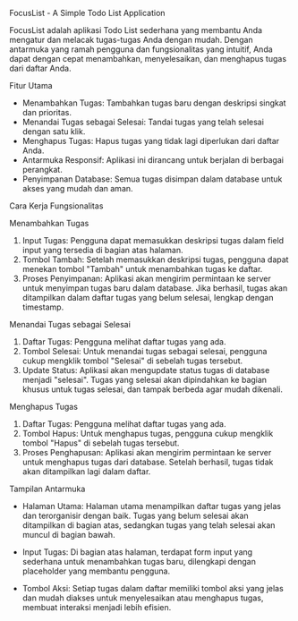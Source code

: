 FocusList - A Simple Todo List Application

FocusList adalah aplikasi Todo List sederhana yang membantu Anda mengatur dan melacak tugas-tugas Anda dengan mudah. Dengan antarmuka yang ramah pengguna dan fungsionalitas yang intuitif, Anda dapat dengan cepat menambahkan, menyelesaikan, dan menghapus tugas dari daftar Anda.

Fitur Utama

- Menambahkan Tugas: Tambahkan tugas baru dengan deskripsi singkat dan prioritas.
- Menandai Tugas sebagai Selesai: Tandai tugas yang telah selesai dengan satu klik.
- Menghapus Tugas: Hapus tugas yang tidak lagi diperlukan dari daftar Anda.
- Antarmuka Responsif: Aplikasi ini dirancang untuk berjalan di berbagai perangkat.
- Penyimpanan Database: Semua tugas disimpan dalam database untuk akses yang mudah dan aman.

Cara Kerja Fungsionalitas

Menambahkan Tugas

1. Input Tugas: Pengguna dapat memasukkan deskripsi tugas dalam field input yang tersedia di bagian atas halaman.
2. Tombol Tambah: Setelah memasukkan deskripsi tugas, pengguna dapat menekan tombol "Tambah" untuk menambahkan tugas ke daftar.
3. Proses Penyimpanan: Aplikasi akan mengirim permintaan ke server untuk menyimpan tugas baru dalam database. Jika berhasil, tugas akan ditampilkan dalam daftar tugas yang belum selesai, lengkap dengan timestamp.

Menandai Tugas sebagai Selesai

1. Daftar Tugas: Pengguna melihat daftar tugas yang ada.
2. Tombol Selesai: Untuk menandai tugas sebagai selesai, pengguna cukup mengklik tombol "Selesai" di sebelah tugas tersebut.
3. Update Status: Aplikasi akan mengupdate status tugas di database menjadi "selesai". Tugas yang selesai akan dipindahkan ke bagian khusus untuk tugas selesai, dan tampak berbeda agar mudah dikenali.

Menghapus Tugas

1. Daftar Tugas: Pengguna melihat daftar tugas yang ada.
2. Tombol Hapus: Untuk menghapus tugas, pengguna cukup mengklik tombol "Hapus" di sebelah tugas tersebut.
3. Proses Penghapusan: Aplikasi akan mengirim permintaan ke server untuk menghapus tugas dari database. Setelah berhasil, tugas tidak akan ditampilkan lagi dalam daftar.

Tampilan Antarmuka

- Halaman Utama: Halaman utama menampilkan daftar tugas yang jelas dan terorganisir dengan baik. Tugas yang belum selesai akan ditampilkan di bagian atas, sedangkan tugas yang telah selesai akan muncul di bagian bawah.
  
- Input Tugas: Di bagian atas halaman, terdapat form input yang sederhana untuk menambahkan tugas baru, dilengkapi dengan placeholder yang membantu pengguna.
  
- Tombol Aksi: Setiap tugas dalam daftar memiliki tombol aksi yang jelas dan mudah diakses untuk menyelesaikan atau menghapus tugas, membuat interaksi menjadi lebih efisien.
